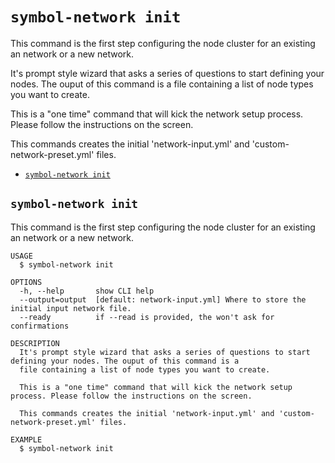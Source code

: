 `symbol-network init`
=====================

This command is the first step configuring the node cluster for an existing an network or a new network.

It's prompt style wizard that asks a series of questions to start defining your nodes. The ouput of this command is a file containing a list of node types you want to create.

This is a "one time" command that will kick the network setup process. Please follow the instructions on the screen.

This commands creates the initial 'network-input.yml' and 'custom-network-preset.yml' files.

* [`symbol-network init`](#symbol-network-init)

## `symbol-network init`

This command is the first step configuring the node cluster for an existing an network or a new network.

```
USAGE
  $ symbol-network init

OPTIONS
  -h, --help       show CLI help
  --output=output  [default: network-input.yml] Where to store the initial input network file.
  --ready          if --read is provided, the won't ask for confirmations

DESCRIPTION
  It's prompt style wizard that asks a series of questions to start defining your nodes. The ouput of this command is a 
  file containing a list of node types you want to create.

  This is a "one time" command that will kick the network setup process. Please follow the instructions on the screen.

  This commands creates the initial 'network-input.yml' and 'custom-network-preset.yml' files.

EXAMPLE
  $ symbol-network init
```
